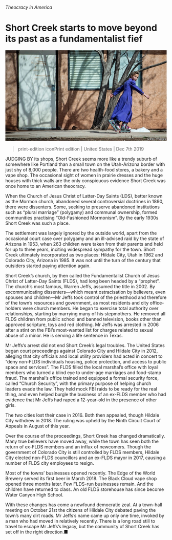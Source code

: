 ###### Theocracy in America

# Short Creek starts to move beyond its past as a fundamentalist fief 

![image](images/20191207_USP002_0.jpg) 

> print-edition iconPrint edition | United States | Dec 7th 2019 

JUDGING BY its shops, Short Creek seems more like a trendy suburb of somewhere like Portland than a small town on the Utah-Arizona border with just shy of 8,000 people. There are two health-food stores, a bakery and a vape shop. The occasional sight of women in prairie dresses and the huge houses with thick walls are the only conspicuous evidence Short Creek was once home to an American theocracy. 

When the Church of Jesus Christ of Latter-Day Saints (LDS), better known as the Mormon church, abandoned several controversial doctrines in 1890, there were dissenters. Some, seeking to preserve abandoned institutions such as “plural marriage” (polygamy) and communal ownership, formed communities practising “Old-Fashioned Mormonism”. By the early 1930s Short Creek was such a place. 

The settlement was largely ignored by the outside world, apart from the occasional court case over polygamy and an ill-advised raid by the state of Arizona in 1953, when 263 children were taken from their parents and held for up to three years, inciting widespread sympathy for the town. Short Creek ultimately incorporated as two places: Hildale City, Utah in 1962 and Colorado City, Arizona in 1985. It was not until the turn of the century that outsiders started paying attention again. 

Short Creek’s church, by then called the Fundamentalist Church of Jesus Christ of Latter-Day Saints (FLDS), had long been headed by a “prophet”. The church’s most famous, Warren Jeffs, assumed the title in 2002. By excommunicating dissenters—which meant ostracisation by believers, even spouses and children—Mr Jeffs took control of the priesthood and therefore of the town’s resources and government, as most residents and city office-holders were church members. He began to exercise total authority over relationships, starting by marrying many of his stepmothers. He removed all FLDS children from public school and banned television, books other than approved scripture, toys and red clothing. Mr Jeffs was arrested in 2006 after a stint on the FBI’s most-wanted list for charges related to sexual abuse of a minor. He is serving a life sentence in Texas. 

Mr Jeffs’s arrest did not end Short Creek’s legal troubles. The United States began court proceedings against Colorado City and Hildale City in 2012, alleging that city officials and local utility providers had acted in concert to “deny non-FLDS individuals housing, police protection, and access to public space and services”. The FLDS filled the local marshal’s office with loyal members who turned a blind eye to under-age marriages and food-stamp fraud. The marshal’s office trained and equipped a formal security force, called “Church Security”, with the primary purpose of helping church leaders evade the law. They held mock FBI raids to be ready for the real thing, and even helped burgle the business of an ex-FLDS member who had evidence that Mr Jeffs had raped a 12-year-old in the presence of other girls. 

The two cities lost their case in 2016. Both then appealed, though Hildale City withdrew in 2018. The ruling was upheld by the Ninth Circuit Court of Appeals in August of this year. 

Over the course of the proceedings, Short Creek has changed dramatically. Many true believers have moved away, while the town has seen both the return of ex-FLDS members and an influx of newcomers. Though the government of Colorado City is still controlled by FLDS members, Hildale City elected non-FLDS councillors and an ex-FLDS mayor in 2017, causing a number of FLDS city employees to resign. 

Most of the towns’ businesses opened recently. The Edge of the World Brewery served its first beer in March 2018. The Black Cloud vape shop opened three months later. Few FLDS-run businesses remain. And the children have returned to class. An old FLDS storehouse has since become Water Canyon High School. 

With these changes has come a newfound democratic zeal. At a town-hall meeting on October 21st the citizens of Hildale City debated paving the town’s many dirt roads. Mr Jeffs’s name came up only one time, invoked by a man who had moved in relatively recently. There is a long road still to travel to escape Mr Jeffs’s legacy, but the community of Short Creek has set off in the right direction.■ 


